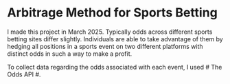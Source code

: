 # Arbitrage Method for Sports Betting
I made this project in March 2025. Typically odds across different sports betting sites differ slightly. Individuals are able to take advantage of them by hedging all positions in a sports event on two different platforms with distinct odds in such a way to make a profit.

To collect data regarding the odds associated with each event, I used # The Odds API #. 
